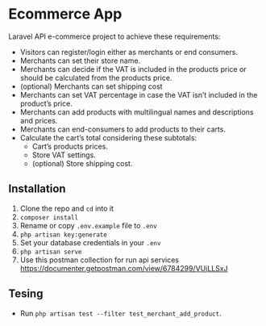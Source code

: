 # Ecommerce App

Laravel API e-commerce project to achieve these requirements:
- Visitors can register/login either as merchants or end consumers.
- Merchants can set their store name.
- Merchants can decide if the VAT is included in the products price or should be calculated
from the products price.
- (optional) Merchants can set shipping cost
- Merchants can set VAT percentage in case the VAT isn’t included in the product’s price.
- Merchants can add products with multilingual names and descriptions and prices.
- Merchants can end-consumers to add products to their carts.
- Calculate the cart’s total considering these subtotals:
    - Cart’s products prices.
    - Store VAT settings.
    - (optional) Store shipping cost.


## Installation

1. Clone the repo and `cd` into it
1. `composer install`
1. Rename or copy `.env.example` file to `.env`
1. `php artisan key:generate`
1. Set your database credentials in your `.env`
1. `php artisan serve`
1. Use this postman collection for run api services 
    https://documenter.getpostman.com/view/6784299/VUjLLSxJ

## Tesing
- Run `php artisan test --filter test_merchant_add_product`.